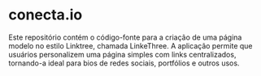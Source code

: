 # conecta.io
Este repositório contém o código-fonte para a criação de uma página modelo no estilo Linktree, chamada LinkeThree. A aplicação permite que usuários personalizem uma página simples com links centralizados, tornando-a ideal para bios de redes sociais, portfólios e outros usos.
